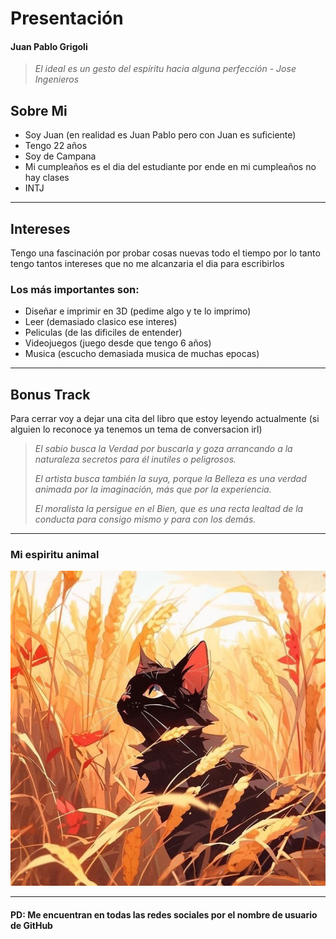 # Presentación 

#### Juan Pablo Grigoli

> *El ideal es un gesto del espíritu hacia alguna perfección - Jose Ingenieros*

## Sobre Mi

- Soy Juan (en realidad es Juan Pablo pero con Juan es suficiente)
- Tengo 22 años 
- Soy de Campana
- Mi cumpleaños es el dia del estudiante por ende en mi cumpleaños no hay clases
- INTJ

---------------------------------------------

## Intereses

Tengo una fascinación por probar cosas nuevas todo el tiempo por lo tanto tengo tantos intereses que no me alcanzaria el dia para escribirlos

### Los más importantes son:

- Diseñar e imprimir en 3D (pedime algo y te lo imprimo)
- Leer (demasiado clasico ese interes)
- Peliculas (de las dificiles de entender)
- Videojuegos (juego desde que tengo 6 años)
- Musica (escucho demasiada musica de muchas epocas)

---------------------------------------------

## Bonus Track

Para cerrar voy a dejar una cita del libro que estoy leyendo actualmente
(si alguien lo reconoce ya tenemos un tema de conversacion irl)

> *El sabio busca la Verdad por buscarla y goza arrancando a la naturaleza secretos para él inutiles o peligrosos.*  
>  
> *El artista busca también la suya, porque la Belleza es una verdad animada por la imaginación, más que por la experiencia.*  
>  
> *El moralista la persigue en el Bien, que es una recta lealtad de la conducta para consigo mismo y para con los demás.*
---------------------------------------------

### Mi espiritu animal

![image](https://github.com/pdep-utn-frd/2024-presentacion-PuerTenebrae/blob/main/image1.jpeg)

--------------------------------------------
#### PD: Me encuentran en todas las redes sociales por el nombre de usuario de GitHub 
